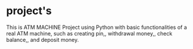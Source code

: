 # project's
This is ATM MACHINE Project using Python with basic functionalities of a real ATM machine, such as creating pin,, withdrawal money,, check balance,, and deposit money.
